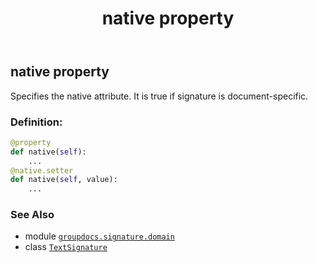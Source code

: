 ﻿---
title: native property
second_title: GroupDocs.Signature for Python via .NET API References
description: 
type: docs
url: /python-net/groupdocs.signature.domain/textsignature/native/
is_root: false
weight: 100
---

## native property


Specifies the native attribute. It is true if signature is document-specific.
### Definition:
```python
@property
def native(self):
    ...
@native.setter
def native(self, value):
    ...
```

### See Also
* module [`groupdocs.signature.domain`](../../)
* class [`TextSignature`](/signature/python-net/groupdocs.signature.domain/textsignature)
